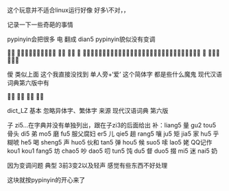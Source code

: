 这个玩意并不适合linux运行好像 好多\不对，，



记录一下一些奇葩的事情

pypinyin会把很多 电  翻成 dian5
pypinyin貌似没有变调

𫘤騃 现代汉语词典第六版为 𫘤，
但是 𫘤 甚至普通简体中文编码都没有，输入法都打不出来，输入法只能打出 騃 且此为繁体字

僾 类似上面 这个我直接没找到 单人旁+‘爱’ 这个简体字 都是些什么魔鬼 现代汉语词典第六版中有

𫉁薆 𫜨䶕 𫖔韛 同上

dict_LZ 基本 忽略异体字、繁体字  来源 现代汉语词典 第六版

子 zi5...在字典并没有单独列出，跟在子zi3的后面给出
补：liang5 量 gu2 tou5 骨头 di5 弟 mo5 磨 fu5 服父腐妇 er5 儿 qie5 趄 rang5 嚷 ju5 矩 jia5 家 hu5 乎糊唬
he5 喝 sheng5 声 huo5 伙和 tan5 弹 hou5 候 suo5 嗦 lao5 姥 QQ记作kou1 kou1 fang5 坊 chao5 吵 dao5 叨
tun5 饨 du5 督 duo5 掇 mi5 迷 nai5 奶



因为变调问题 典型 3前3变2以及轻声 感觉有些东西不好处理

这块就按pypinyin的开心来了